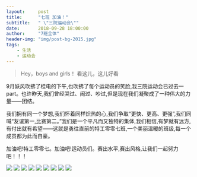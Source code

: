 ```yaml
---
layout:     post
title:      "七班 加油！"
subtitle:   " \"三院运动会\""
date:       2018-09-28 18:00:00
author:     "7班全体"
header-img: "img/post-bg-2015.jpg"
tags:
    - 生活
    - 运动会
---
```


>Hey，boys and girls！
>看这儿，这儿好看

9月妖风吹拂了桂电的下午,也吹拂了每个运动员的笑脸,我三院运动会已过去一part。也许昨天,我们曾经哭过、闹过、吵过,但是现在我们凝聚成了一种伟大的力量——团结。

我们拥有同一个梦想,我们怀着同样炽热的心,我们争取“更快、更高、更强”,我们同喊“友谊第一,比赛第二。”我们是一个平凡而又独特的集体,我们相信,有梦就有远方,有付出就有希望——这就是勇往直前的特工零零七班,一个美丽温暖的班级,每一个成员都为此而自豪。

加油吧!特工零零七。加油吧!运动员们。赛出水平,赛出风格,让我们一起努力吧！！！

![](/img/in-post/post-sport-1.jpg)
![](/img/in-post/post-sport-2.jpg)
![](/img/in-post/post-sport-3.jpg)
![](/img/in-post/post-sport-4.jpg)
![](/img/in-post/post-sport-5.jpg)
![](/img/in-post/post-sport-6.jpg)
![](/img/in-post/post-sport-7.jpg)
![](/img/in-post/post-sport-8.jpg)
![](/img/in-post/post-sport-9.jpg)